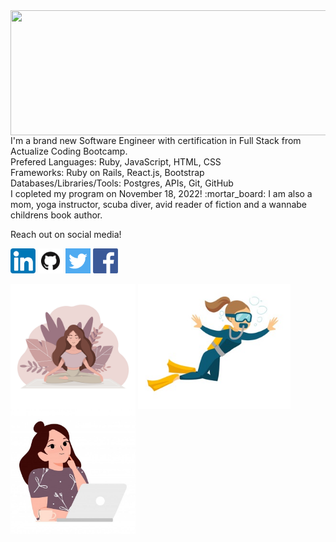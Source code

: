 <img src="images/World.png" width=1200; height=200; align=center>
<span style=font-size:100px">
I'm a brand new Software Engineer with certification in Full Stack from Actualize Coding Bootcamp.<br />
Prefered 
  Languages: Ruby, JavaScript, HTML, CSS<br />
  Frameworks: Ruby on Rails, React.js, Bootstrap<br /> 
  Databases/Libraries/Tools: Postgres, APIs, Git, GitHub<br />
I copleted my program on November 18, 2022! :mortar_board:	
</span>
I am also a mom, yoga instructor, scuba diver, avid reader of fiction and a wannabe childrens book author. 
</p>
Reach out on social media!

<a href="https://www.linkedin.com/in/robyn-spaulding"><img src="images/linkedin.png" style="width:40px;height=40px;"></a>
<a href="https://github.com/robynspaulding"><img src="images/github.png" style="width:40px;height=40px;"></a>
<a href="https://twitter.com/RobynSp27"><img src="images/twitter.png" style="width:40px;height=40px;"></a>
<a href="https://m.me/robyn.morris.3382"><img src="images/facebook.png" style="width:40px;height=40px;"></a>

<img src="images/yoga.jpeg" width=200; align=center>    <img src="images/diver%20Small.jpeg" height=200; align=center>
                        <img src="images/coding.jpeg" width=200; align=center>


